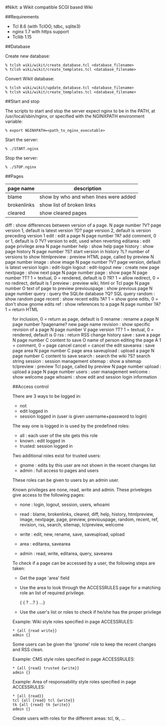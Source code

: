 #Nikit: a Wikit compatible SCGI based Wiki

##Requirements

- Tcl 8.6 (with TclOO, tdbc, sqlite3)
- nginx 1.7 with https support
- Tcllib 1.15

##Database

Create new database:

    % tclsh wiki/wikit/create_database.tcl <database_filename>
    % tclsh wiki/wikit/create_templates.tcl <database_filename>

Convert Wikit database:

    % tclsh wiki/wikit/update_database.tcl <database_filename>
    % tclsh wiki/wikit/create_templates.tcl <database_filename>

##Start and stop

The scripts to start and stop the server expect nginx to be in the PATH, at
/usr/local/sbin/nginx, or specified with the NGINXPATH environment variable:

    % export NGINXPATH=<path_to_nginx_executable>

Start the server:

    % ./START.nginx

Stop the server:

    % ./STOP.nginx

##Pages

page name | description
----------|------------
blame | show by who and when lines were added
brokenlinks | show list of broken links
cleared | show cleared pages



diff            : show differences between version of a page.
			N   page number
			?V? page version 1, default is latest version
			?D? page version 2, default is version preceding version 1
edit		: edit a page
			N   page number
			?A? add comment, 0 or 1, default is 0
			?V? version to edit, used when reverting
editarea	: edit page privilege area
			N   page number
help		: show help page
history		: show page history
			N   page number
			?S? start version in history
			?L? number of versions to show
htmlpreview	: preview HTML page, called by preview
			N   page number
image		: show image
			N   page number
			?V? page version, default is latest version
login		: edit-login
logout		: edit-logout
new		: create new page
nextpage	: show next page
			N   page number
page		: show page
			N   page number
			?T? 1 = textual, 0 = rendered, default is 0
			?R? 1 = allow redirect, 0 = no redirect, default is 1
preview		: preview wiki, html or Tcl page
			N   page number
			O   text of page to preview
previouspage	: show previous page
			N   page number
query		: query the SQLite database
			?Q? SQL query
random		: show random page
recent		: show recent edits
			?A? 1 = show gone edits, 0 = don't show gnome edits
ref		: show references to a page
			N   page number
			?A? 1 = return HTML <ul> for inclusion, 0 = return as
			page, default is 0
rename		: rename a page
			N   page number
			?pagename? new page name
revision	: show specific revision of a page
			N   page number
			V   page version
			?T? 1 = textual, 0 = rendered, default is 0
rss		: return RSS change history
save		: save a page
			N   page number
			C   content to save
			O   name of person editing the page
			A   1 = comment, 0 = page
			cancel    cancel = cancel the edit
savearea	: save page area
			N   page number
			C   page area
saveupload	: upload a page
			N   page number
			C   content to save
search		: search the wiki
			?S? search string
session		: session management
sitemap		: show a sitemap
tclpreview	: preview Tcl page, called by preview
			N page number
upload		: upload a page
			N   page number
users		: user management
welcome		: show welcome page
whoami		: show edit and session login information

##Access control

There are 3 ways to be logged in:

- not
- edit logged in
- session logged in (user is given username+password to login)

The way one is logged in is used by the predefined roles:

- all    : each user of the site gets this role
- known  : edit logged in
- trusted: session logged in

Two additional roles exist for trusted users:

- gnome  : edits by this user are not shown in the recent changes list
- admin  : full access to pages and users

These roles can be given to users by an admin user.

Known privileges are none, read, write and admin. These priveleges give access
to the following pages:

- none  : login, logout, session, users, whoami

- read  : blame, brokenlinks, cleared, diff, help, history, htmlpreview, image,
          nextpage, page, preview, previouspage, random, recent, ref, revision,
          rss, search, sitemap, tclpreview, welcome

- write : edit, new, rename, save, saveupload, upload

- area  : editarea, savearea

- admin : read, write, editarea, query, savearea

To check if a page can be accessed by a user, the following steps are taken:

- Get the page 'area' field

- Use the area to look through the ACCESSRULES page for a matching role an list
  of required privilege.

    <area match string> {<role> { ?<privilege> ...? } ...}

- Use the user's list or roles to check if he/she has the proper privilege

Example: Wiki style roles specified in page ACCESSRULES:

    * {all {read write}}
    admin {}

Some users can be given the 'gnome' role to keep the recent changes and RSS
clean.

Example: CMS style roles specified in page ACCESSRULES:

    * {all {read} trusted {write}}
    admin {}

Example: Area of responsability style roles specified in page ACCESSRULES:

    * {all {read}}
    tcl {all {read} tcl {write}}
    tk {all {read} tk {write}}
    admin {}

Create users with roles for the different areas: tcl, tk, ...
